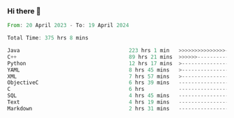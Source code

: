 ### Hi there 👋

<!--
**luoxuanzao/luoxuanzao** is a ✨ _special_ ✨ repository because its `README.md` (this file) appears on your GitHub profile.

Here are some ideas to get you started:

- 🔭 I’m currently working on ...
- 🌱 I’m currently learning ...
- 👯 I’m looking to collaborate on ...
- 🤔 I’m looking for help with ...
- 💬 Ask me about ...
- 📫 How to reach me: ...
- 😄 Pronouns: ...
- ⚡ Fun fact: ...
-->

<!--START_SECTION:waka-->

```rust
From: 20 April 2023 - To: 19 April 2024

Total Time: 375 hrs 8 mins

Java                                   223 hrs 1 min   >>>>>>>>>>>>>>>----------   59.24 %
C++                                    89 hrs 21 mins  >>>>>>-------------------   23.73 %
Python                                 12 hrs 17 mins  >------------------------   03.27 %
YAML                                   8 hrs 45 mins   >------------------------   02.32 %
XML                                    7 hrs 57 mins   >------------------------   02.12 %
ObjectiveC                             6 hrs 39 mins   -------------------------   01.77 %
C                                      6 hrs           -------------------------   01.59 %
SQL                                    4 hrs 45 mins   -------------------------   01.27 %
Text                                   4 hrs 19 mins   -------------------------   01.15 %
Markdown                               2 hrs 31 mins   -------------------------   00.67 %
```

<!--END_SECTION:waka-->
